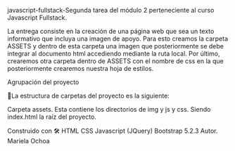javascript-fullstack-Segunda tarea del módulo 2 perteneciente al curso Javascript Fullstack.

La entrega consiste en la creación de una página web que sea un texto informativo que incluya
una imagen de apoyo. Para esto creamos la carpeta ASSETS y dentro de esta carpeta una imagen que
posteriormente se debe integrar al documento html accediendo mediante la ruta local. Por último,
crearemos otra carpeta dentro de ASSETS con el nombre de css en la que posteriormente crearemos
nuestra hoja de estilos.

Agrupación del proyecto

🚀La estructura de carpetas del proyecto es la siguiente:

Carpeta assets. Esta contiene los directorios de img y js y css. Siendo index.html la raíz del proyecto.

Construido con 🛠 HTML CSS Javascript (JQuery) Bootstrap 5.2.3 Autor. Mariela Ochoa